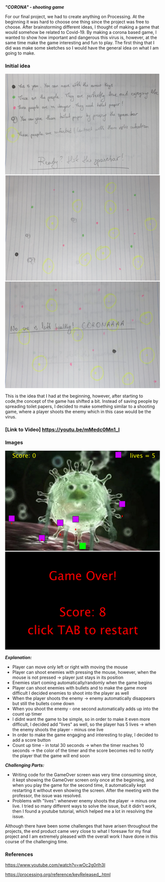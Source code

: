***"CORONA" - shooting game***

For our final project, we had to create anything on Processing. At the beginning it was hard to choose one thing since the project was free to choose. After brainstorming different ideas, I thought of making a game that would somehow be related to Covid-19. By making a corona based game, I wanted to show how important and dangerous this virus is, however, at the same time make the game interesting and fun to play. The first thing that I did was make some sketches so I would have the general idea on what I am going to make.

### Initial idea

![](sketch1.png)
![](sketch2.png)
![](sketch3.png)

This is the idea that I had at the beginning, however, after starting to code,the concept of the game has shifted a bit. Instead of saving people by spreading toilet papers, I decided to make something similar to a shooting game, where a player shoots the enemy which in this case would be the virus. 

### [Link to Video] https://youtu.be/mMedc0Mn1_I 

### Images

![](image1.png)
![](image2.png)

 ***Explanation:***
 - Player can move only left or right with moving the mouse 
 - Player can shoot enemies with pressing the mouse, however, when the mouse is not pressed -> player just stays in its position 
- Enemies start coming automatically/randomly when the game begins
- Player can shoot enemies with bullets and to make the game more difficult I decided enemies to shoot into the player as well 
 - When the player shoots the enemy -> enemy automatically disappears but still the bullets come down 
 - When you shoot the enemy - one second automatically adds up into the count up timer 
 - I didnt want the game to be simple, so in order to make it even more difficult, I decided add "lives" as well, so the player has 5 lives -> when the enemy shoots the player - minus one live
 - In order to make the game engaging and interesting to play, I decided to add a score button
 - Count up time - in total 30 seconds -> when the timer reaches 10 seconds -> the color of the timer and the score becomes red to notify the player that the game will end soon 
 
 
***Challenging  Parts:***
- Writing code for the GameOver screen was very time consuming since, it kept showing the GameOver screen only once at the beginning, and when you play the game for the second time, it automatically kept restarting it without even showing the screen. After the meeting with the professor, the issue was resolved.
- Problems with "lives”: whenever enemy shoots the player -> minus one live. I tried so many different ways to solve the issue, but it didn't work, then I found a youtube tutorial, which helped me a lot in resolving the issue.

 
Although there have been some challenges that have arisen throughout the projects, the end product came very close to what I foresaw for my final project and I am extremely pleased with the overall work I have done in this course of the challenging time. 
 
 
### References
https://www.youtube.com/watch?v=wOc2g0rlh3I 

https://processing.org/reference/keyReleased_.html


 
